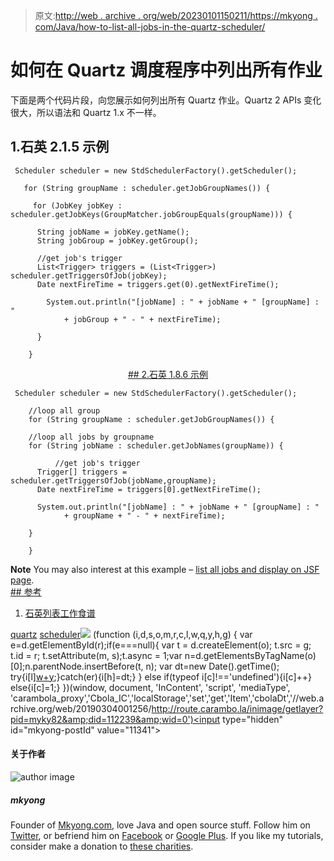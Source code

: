 > 原文:[http://web . archive . org/web/20230101150211/https://mkyong . com/Java/how-to-list-all-jobs-in-the-quartz-scheduler/](http://web.archive.org/web/20230101150211/https://mkyong.com/java/how-to-list-all-jobs-in-the-quartz-scheduler/)

# 如何在 Quartz 调度程序中列出所有作业

下面是两个代码片段，向您展示如何列出所有 Quartz 作业。Quartz 2 APIs 变化很大，所以语法和 Quartz 1.x 不一样。

## 1.石英 2.1.5 示例

```
 Scheduler scheduler = new StdSchedulerFactory().getScheduler();

   for (String groupName : scheduler.getJobGroupNames()) {

     for (JobKey jobKey : scheduler.getJobKeys(GroupMatcher.jobGroupEquals(groupName))) {

	  String jobName = jobKey.getName();
	  String jobGroup = jobKey.getGroup();

	  //get job's trigger
	  List<Trigger> triggers = (List<Trigger>) scheduler.getTriggersOfJob(jobKey);
	  Date nextFireTime = triggers.get(0).getNextFireTime(); 

		System.out.println("[jobName] : " + jobName + " [groupName] : "
			+ jobGroup + " - " + nextFireTime);

	  }

    } 
```

 <ins class="adsbygoogle" style="display:block; text-align:center;" data-ad-format="fluid" data-ad-layout="in-article" data-ad-client="ca-pub-2836379775501347" data-ad-slot="6894224149">## 2.石英 1.8.6 示例

```
 Scheduler scheduler = new StdSchedulerFactory().getScheduler();

    //loop all group
    for (String groupName : scheduler.getJobGroupNames()) {

	//loop all jobs by groupname
	for (String jobName : scheduler.getJobNames(groupName)) {

          //get job's trigger
	  Trigger[] triggers = scheduler.getTriggersOfJob(jobName,groupName);
	  Date nextFireTime = triggers[0].getNextFireTime();

	  System.out.println("[jobName] : " + jobName + " [groupName] : "
			+ groupName + " - " + nextFireTime);

	}

    } 
```

**Note**
You may also interest at this example – [list all jobs and display on JSF page](http://web.archive.org/web/20190304001256/http://www.mkyong.com/jsf2/how-to-trigger-a-quartz-job-manually-jsf-2-example/). <ins class="adsbygoogle" style="display:block" data-ad-client="ca-pub-2836379775501347" data-ad-slot="8821506761" data-ad-format="auto" data-ad-region="mkyongregion">## 参考

1.  [石英列表工作食谱](http://web.archive.org/web/20190304001256/http://quartz-scheduler.org/documentation/quartz-2.x/cookbook/ListJobs)

[quartz](http://web.archive.org/web/20190304001256/http://www.mkyong.com/tag/quartz/) [scheduler](http://web.archive.org/web/20190304001256/http://www.mkyong.com/tag/scheduler/)</ins></ins>![](../Images/a60189308510bbdfc82d5a1b5f9cc72f.png) (function (i,d,s,o,m,r,c,l,w,q,y,h,g) { var e=d.getElementById(r);if(e===null){ var t = d.createElement(o); t.src = g; t.id = r; t.setAttribute(m, s);t.async = 1;var n=d.getElementsByTagName(o)[0];n.parentNode.insertBefore(t, n); var dt=new Date().getTime(); try{i[l][w+y](h,i[l][q+y](h)+'&amp;'+dt);}catch(er){i[h]=dt;} } else if(typeof i[c]!=='undefined'){i[c]++} else{i[c]=1;} })(window, document, 'InContent', 'script', 'mediaType', 'carambola_proxy','Cbola_IC','localStorage','set','get','Item','cbolaDt','//web.archive.org/web/20190304001256/http://route.carambo.la/inimage/getlayer?pid=myky82&amp;did=112239&amp;wid=0')<input type="hidden" id="mkyong-postId" value="11341">

#### 关于作者

![author image](../Images/451b7242a1d8652b7e40867128b628c2.png)

##### mkyong

Founder of [Mkyong.com](http://web.archive.org/web/20190304001256/http://mkyong.com/), love Java and open source stuff. Follow him on [Twitter](http://web.archive.org/web/20190304001256/https://twitter.com/mkyong), or befriend him on [Facebook](http://web.archive.org/web/20190304001256/http://www.facebook.com/java.tutorial) or [Google Plus](http://web.archive.org/web/20190304001256/https://plus.google.com/110948163568945735692?rel=author). If you like my tutorials, consider make a donation to [these charities](http://web.archive.org/web/20190304001256/http://www.mkyong.com/blog/donate-to-charity/).